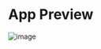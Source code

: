 # App Preview

![image](https://github.com/anandarizkyrm/wordle/assets/79091335/2eb07ed4-8fd5-4a72-a400-0f4a7e7e70db)
